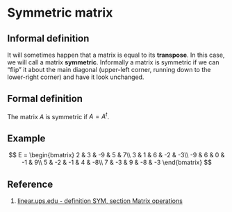 # Symmetric matrix

## Informal definition

It will sometimes happen that a matrix is equal to its **transpose**. In this case, we will call a matrix **symmetric**. Informally a matrix is symmetric if we can “flip” it about the main diagonal (upper-left corner, running down to the lower-right corner) and have it look unchanged.

## Formal definition

The matrix $A$ is symmetric if $A = A^t$.

## Example

$$
E =
\begin{bmatrix}
    2 & 3 & -9 & 5 & 7\\
    3 & 1 & 6 & -2 & -3\\
    -9 & 6 & 0 & -1 & 9\\
    5 & -2 & -1 & 4 & -8\\
    7 & -3 & 9 & -8 & -3
\end{bmatrix}
$$

## Reference

1. [linear.ups.edu - definition SYM, section Matrix operations](http://linear.ups.edu/html/section-MO.html)
